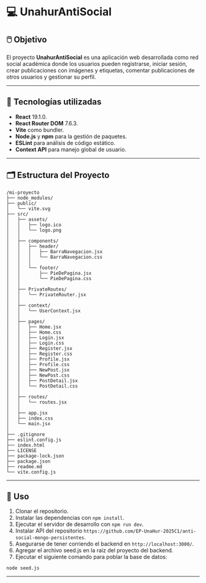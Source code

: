 # 💻 UnahurAntiSocial

## 🖱️ Objetivo

El proyecto **UnahurAntiSocial** es una aplicación web desarrollada como red social académica donde los usuarios pueden registrarse, iniciar sesión, crear publicaciones con imágenes y etiquetas, comentar publicaciones de otros usuarios y gestionar su perfil.

---

## 💾 Tecnologías utilizadas

- **React** 19.1.0.
- **React Router DOM** 7.6.3.
- **Vite** como bundler.
- **Node.js** y **npm** para la gestión de paquetes.
- **ESLint** para análisis de código estático.
- **Context API** para manejo global de usuario.

---

## 🗂️ Estructura del Proyecto

```
/mi-proyecto
├── node_modules/
├── public/
│   └── vite.svg
├── src/
│   ├── assets/
│   │   ├── logo.ico
│   │   └── logo.png
│   │
│   ├── components/
│   │   ├── header/
│   │   │   ├── BarraNavegacion.jsx
│   │   │   └── BarraNavegacion.css
│   │   │
│   │   └── footer/
│   │       ├── PieDePagina.jsx
│   │       └── PieDePagina.css
│   │
│   ├── PrivateRoutes/
│   │   └── PrivateRouter.jsx
│   │
│   ├── context/
│   │   └── UserContext.jsx
│   │
│   ├── pages/
│   │   ├── Home.jsx
│   │   ├── Home.css
│   │   ├── Login.jsx
│   │   ├── Login.css
│   │   ├── Register.jsx
│   │   ├── Register.css
│   │   ├── Profile.jsx
│   │   ├── Profile.css
│   │   ├── NewPost.jsx
│   │   ├── NewPost.css
│   │   ├── PostDetail.jsx
│   │   └── PostDetail.css
│   │
│   ├── routes/
│   │   └── routes.jsx
│   │
│   ├── app.jsx
│   ├── index.css
│   └── main.jsx
│
├── .gitignore
├── eslint.config.js
├── index.html
├── LICENSE
├── package-lock.json
├── package.json
├── readme.md
└── vite.config.js
```
---

## 🚀 Uso

1. Clonar el repositorio.
2. Instalar las dependencias con `npm install`.
3. Ejecutar el servidor de desarrollo con `npm run dev`.
4. Instalar API del repositorio `https://github.com/EP-UnaHur-2025C1/anti-social-mongo-persistentes`.
5. Asegurarse de tener corriendo el backend en `http://localhost:3000/`.
6. Agregar el archivo seed.js en la raíz del proyecto del backend.
7. Ejecutar el siguiente comando para poblar la base de datos:

```
node seed.js
```
---
